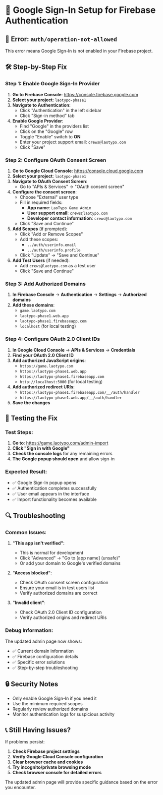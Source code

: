 # 🔧 Google Sign-In Setup for Firebase Authentication

## 🚨 **Error: `auth/operation-not-allowed`**

This error means Google Sign-In is not enabled in your Firebase project.

## 🛠️ **Step-by-Step Fix**

### **Step 1: Enable Google Sign-In Provider**

1. **Go to Firebase Console**: https://console.firebase.google.com
2. **Select your project**: `laotypo-phase1`
3. **Navigate to Authentication**:
   - Click "Authentication" in the left sidebar
   - Click "Sign-in method" tab
4. **Enable Google Provider**:
   - Find "Google" in the providers list
   - Click on the "Google" row
   - Toggle "Enable" switch to **ON**
   - Enter your project support email: `crews@laotypo.com`
   - Click "Save"

### **Step 2: Configure OAuth Consent Screen**

1. **Go to Google Cloud Console**: https://console.cloud.google.com
2. **Select your project**: `laotypo-phase1`
3. **Navigate to OAuth Consent Screen**:
   - Go to "APIs & Services" → "OAuth consent screen"
4. **Configure the consent screen**:
   - Choose "External" user type
   - Fill in required fields:
     - **App name**: `LaoTypo Game Admin`
     - **User support email**: `crews@laotypo.com`
     - **Developer contact information**: `crews@laotypo.com`
   - Click "Save and Continue"
5. **Add Scopes** (if prompted):
   - Click "Add or Remove Scopes"
   - Add these scopes:
     - `../auth/userinfo.email`
     - `../auth/userinfo.profile`
   - Click "Update" → "Save and Continue"
6. **Add Test Users** (if needed):
   - Add `crews@laotypo.com` as a test user
   - Click "Save and Continue"

### **Step 3: Add Authorized Domains**

1. **In Firebase Console** → **Authentication** → **Settings** → **Authorized domains**
2. **Add these domains**:
   - `game.laotypo.com`
   - `laotypo-phase1.web.app`
   - `laotypo-phase1.firebaseapp.com`
   - `localhost` (for local testing)

### **Step 4: Configure OAuth 2.0 Client IDs**

1. **In Google Cloud Console** → **APIs & Services** → **Credentials**
2. **Find your OAuth 2.0 Client ID**
3. **Add authorized JavaScript origins**:
   - `https://game.laotypo.com`
   - `https://laotypo-phase1.web.app`
   - `https://laotypo-phase1.firebaseapp.com`
   - `http://localhost:5000` (for local testing)
4. **Add authorized redirect URIs**:
   - `https://laotypo-phase1.firebaseapp.com/__/auth/handler`
   - `https://laotypo-phase1.web.app/__/auth/handler`
5. **Save the changes**

## 🧪 **Testing the Fix**

### **Test Steps:**

1. **Go to**: https://game.laotypo.com/admin-import
2. **Click "Sign in with Google"**
3. **Check the console logs** for any remaining errors
4. **The Google popup should open** and allow sign-in

### **Expected Result:**

- ✅ Google Sign-In popup opens
- ✅ Authentication completes successfully
- ✅ User email appears in the interface
- ✅ Import functionality becomes available

## 🔍 **Troubleshooting**

### **Common Issues:**

1. **"This app isn't verified"**:
   - This is normal for development
   - Click "Advanced" → "Go to [app name] (unsafe)"
   - Or add your domain to Google's verified domains

2. **"Access blocked"**:
   - Check OAuth consent screen configuration
   - Ensure your email is in test users list
   - Verify authorized domains are correct

3. **"Invalid client"**:
   - Check OAuth 2.0 Client ID configuration
   - Verify authorized origins and redirect URIs

### **Debug Information:**

The updated admin page now shows:
- ✅ Current domain information
- ✅ Firebase configuration details
- ✅ Specific error solutions
- ✅ Step-by-step troubleshooting

## 🔒 **Security Notes**

- Only enable Google Sign-In if you need it
- Use the minimum required scopes
- Regularly review authorized domains
- Monitor authentication logs for suspicious activity

## 📞 **Still Having Issues?**

If problems persist:

1. **Check Firebase project settings**
2. **Verify Google Cloud Console configuration**
3. **Clear browser cache and cookies**
4. **Try incognito/private browsing mode**
5. **Check browser console for detailed errors**

The updated admin page will provide specific guidance based on the error you encounter.